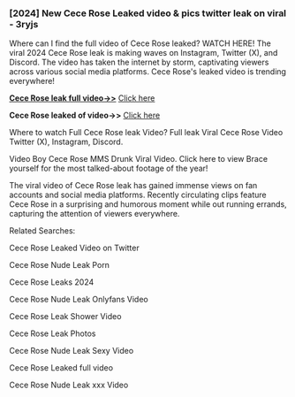 ### [2024] New Cece Rose Leaked video & pics twitter leak on viral - 3ryjs

Where can I find the full video of Cece Rose leaked? WATCH HERE! The viral 2024 Cece Rose leak is making waves on Instagram, Twitter (X), and Discord. The video has taken the internet by storm, captivating viewers across various social media platforms. Cece Rose's leaked video is trending everywhere!


**[Cece Rose leak full video->>](http://wildbook.top/wildbook8git)** [Click here](http://wildbook.top/wildbook8git)

**Cece Rose leaked of video->>** [Click here](http://wildbook.top/wildbook8git)


Where to watch Full Cece Rose leak Video? Full leak Viral Cece Rose Video Twitter (X), Instagram, Discord.

Video Boy Cece Rose MMS Drunk Viral Video. Click here to view Brace yourself for the most talked-about footage of the year!

The viral video of Cece Rose leak has gained immense views on fan accounts and social media platforms. Recently circulating clips feature Cece Rose in a surprising and humorous moment while out running errands, capturing the attention of viewers everywhere.


Related Searches:

Cece Rose Leaked Video on Twitter

Cece Rose Nude Leak Porn

Cece Rose Leaks 2024

Cece Rose Nude Leak Onlyfans Video

Cece Rose Leak Shower Video

Cece Rose Leak Photos

Cece Rose Nude Leak Sexy Video

Cece Rose Leaked full video

Cece Rose Nude Leak xxx Video


